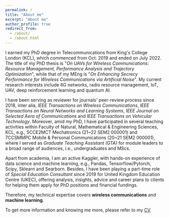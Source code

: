 ```yaml
---
permalink: /
title: "About me"
excerpt: "About me"
author_profile: true
redirect_from: 
  - /about/
  - /about.html
---
```


I earned my PhD degree in Telecommunications from King's College London (KCL), which commenced from Oct. 2019 and ended on July 2022. The title of my PhD thesis is "*On UAVs for Wireless Communications: Resource Management, Performance Analysis and Trajectory Optimization*", while that of my MEng is "*On Enhancing Secrecy Performance for Wireless Communications via Artificial Noise*". My current research interests include 6G networks, radio resource management, IoT, UAV, deep reinforcement learning and quantum AI. 

I have been serving as reviewer for journals' peer-review process since 2018, inter alia, *IEEE Transactions on Wireless Communications*, *IEEE Transactions on Neural Networks and Learning Systems*, *IEEE Journal on Selected Aera of Communications* and *IEEE Transactions on Vehicular Technology*. Moreover, amid my PhD, I have participated in several teaching activities within Faculty of Natural, Mathematical & Engineering Sciences, KCL, e.g., 5CCE2MCT Mechatronics (21~22 SEM2 000001) and 7CCSMMPC Mobile & Personal Communications (20~21 SEM2 000001), where I served as *Graduate Teaching Assistant (GTA)* for module leaders to a broad range of audiences, i.e., undergraduates and MScs.

Apart from academia, I am an active Kaggler, with hands-on experience of data science and machine learning, e.g., Pandas, Tensorflow/Pytorch, Scipy, Sklearn and Searborn. Besides, I have been playing a part-time role of *Special Education Consultant* since 2019 for United Kingdom Education Centre (UKEC), offering analysis, insights, advice and career plans to clients for helping them apply for PhD positions and financial fundings.  

Therefore, my technical expertise covers **wireless communications** and **machine learning**. 

To get more information and knowing me more, please refer to my [CV](\cv).